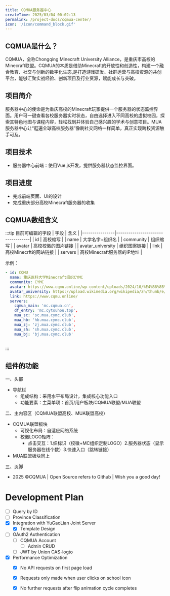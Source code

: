 ```yaml
---
title: CQMUA服务器中心
createTime: 2025/03/04 00:02:13
permalink: /project-docs/cqmua-center/
icon: '/icon/command_block.gif'
---
```


## CQMUA是什么？

CQMUA，全称Chongqing Minecraft University Alliance，是重庆市高校的Minecraft联盟。CQMUA的本质是借助Minecraft的开放性和创造性，构建一个融合教育、社交与创新的数字化生态,是打造游戏研发、社群运营与高校资源的共创平台，能够汇聚实战经验、创新项目及行业资源，赋能成长与突破。


## 项目简介

服务器中心的使命是为重庆高校的Minecraft玩家提供一个服务器的状态监控界面。用户可一键查看各校服务器实时状态，自由选择进入不同高校的虚拟校园，探索其特色地图与课程内容，轻松找到并体验自己感兴趣的学术与创意项目。MUA服务器中心让“逛遍全球高校服务器”像刷社交网络一样简单，真正实现跨校资源触手可及。

<RepoCard repo="CQMUA/ServerCenter4CQMUA"></RepoCard>

## 项目技术

- 服务器中心前端：使用Vue.js开发，提供服务器状态监控界面。

## 项目进度

- 完成前端页面、UI的设计
- 完成重庆部分高校Minecraft服务器的收集

## CQMUA数组含义

:::tip 目前可编辑的字段
| 字段 | 含义 |
|----------------|-----------------------------------|
| id | 高校缩写 |
| name | 大学名字+组织名 |
| community | 组织缩写 |
| avatar | 高校校徽的图片链接 |
| avatar_university | 组织图案链接 |
| link | 高校Minecrft的网站链接 |
| servers | 高校Minecraft服务器的IP地址 |

示例：

```yaml
- id: CQMU
  name: 重庆医科大学Minecraft组织CYMC
  community: CYMC
  avatar: https://www.cqmu.online/wp-content/uploads/2024/10/%E4%B8%8B%E8%BD%BD__1_-removebg-preview.png
  avatar_university: https://upload.wikimedia.org/wikipedia/zh/thumb/e/e1/Chongqing_Medical_University_logo.svg/400px-Chongqing_Medical_University_logo.svg.png
  link: https://www.cqmu.online/
  servers:
    cqmua_main: 'mc.cqmua.cn',
    df_entry: 'mc.cytouhou.top',
    mua_sc: 'sc.mua.cymc.club',
    mua_hb: 'hb.mua.cymc.club',
    mua_zj: 'zj.mua.cymc.club',
    mua_sh: 'sh.mua.cymc.club',
    mua_bj: 'bj.mua.cymc.club'
    
```
:::

## 组件的功能
一、头部

- 导航栏 
  - 组成结构：采用水平布局设计，集成核心功能入口
  - 功能要素：主菜单项：首页/用户板块/CQMUA联盟/MUA联盟

二、主内容区（CQMUA联盟高校、MUA联盟高校）

- CQMUA联盟板块
  - 可视化布局：自适应网络系统
  - 校徽LOGO矩阵：
    - 点击交互：1.织标识（校徽+MC组织定制LOGO）2.服务器状态（显示服务器在线个数）3.快速入口（跳转链接）
- MUA联盟板块同上

三、页脚
- 2025 ©CQMUA | Open Source refers to Github | Wish you a good day!



# Development Plan

- [ ] Query by ID
- [ ] Province Classification
- [x] Integration with YuGaoLian Joint Server
    - [x] Template Design
- [ ] OAuth2 Authentication
    - [ ] CQMUA Account
        - [ ] Admin CRUD
    - [ ] JWT by Union CAS-logto
- [x] Performance Optimization
    - [x] No API requests on first page load
    - [x] Requests only made when user clicks on school icon
    - [x] No further requests after flip animation cycle completes





